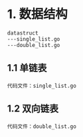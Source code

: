 # 1. 数据结构
    datastruct
    ---single_list.go
    ---double_list.go
    
## 1.1 单链表
    代码文件：single_list.go
## 1.2 双向链表
    代码文件：double_list.go